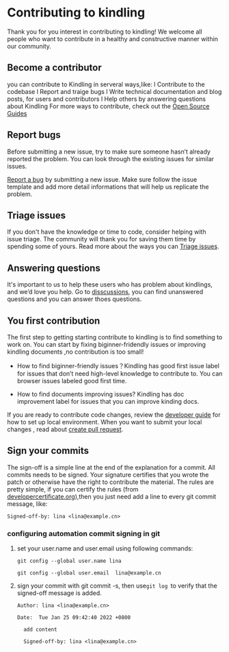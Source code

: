 # Contributing to kindling
Thank you for you interest in contributing to kindling! We welcome all people who want to contribute in a healthy and constructive manner within our community. 
​

## **Become a contributor**
you can contribute to Kindling in serveral ways,like:
l Contribute to the codebase
l Report and traige bugs
l Write technical documentation and blog posts, for users and contributors
l Help others by answering questions about Kindling
For more ways to contribute, check out the [Open Source Guides](https://opensource.guide/how-to-contribute/)
​

## **Report bugs**
Before submitting a new issue, try to make sure someone hasn’t already reported the problem. You can look through the existing issues for similar issues.
​

[Report a bug](https://github.com/Kindling-project/kindling/issues/new?assignees=&labels=&template=bug_report.md&title=) by submitting a new issue. Make sure follow the issue template and add more detail informations that will help us replicate the problem.

## **Triage issues**
If you don't have the knowledge or time to code, consider helping with issue triage. The community will thank you for saving them time by spending some of yours.
Read more about the ways you can [Triage issues](https://github.com/Kindling-project/kindling/contribute/triage_issues.md).

## **Answering questions**
It's important to us to help these users who has problem about kindlings, and we’d love you help. Go to [disscussions](https://github.com/Kindling-project/kindling/discussions), you can find unanswered questions and you can answer thoes questions.


## **You first contribution**
The first step to getting starting contribute to kindling is to find something to work on. You can start by fixing biginner-fridendly issues or improving kindling documents ,no contribution is too small!

+ How to find biginner-friendly issues？Kindling has good first issue label for issues that don’t need high-level knowledge to contribute to. You can browser issues labeled good first time. 

+ How to find documents improving issues? Kindling has doc improvement label for issues that you can improve kinding docs.

If you are ready to contribute code changes, review the [developer guide](https://github.com/Kindling-project/kindling/DEVELOPER_GUIDE) for how to set up local environment.
When you want to submit your local changes , read about [create pull request](https://github.com/Kindling-project/kindling/contribute/create_pull_request.md).

## Sign your commits

The sign-off is a simple line at the end of the explanation for a commit. All commits needs to be signed. Your signature certifies that you wrote the patch or otherwise have the right to contribute the material. The rules are pretty simple, if you can certify the rules (from [developercertificate.org](https://developercertificate.org/)),then you just need add a line to every git commit message, like:

```
Signed-off-by: lina <lina@example.cn>
```

### configuring automation  commit signing in git 

1) set your user.name and user.email using following commands:

   ```
   git config --global user.name lina
   
   git config --global user.email  lina@example.cn
   ```

2. sign your commit with git commit -s, then use`git log `to verify that the signed-off message is added.

   ```
   Author: lina <lina@example.cn>
   
   Date:  Tue Jan 25 09:42:40 2022 +0800
   
     add content
   
     Signed-off-by: lina <lina@example.cn>
   ```

   

